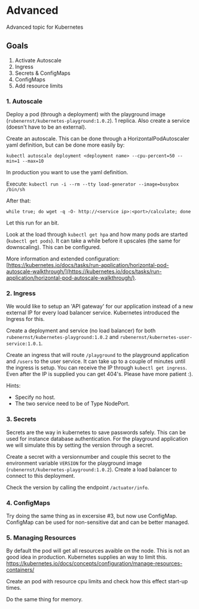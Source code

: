 
# Advanced
Advanced topic for Kubernetes

## Goals
1. Activate Autoscale
2. Ingress
3. Secrets & ConfigMaps
4. ConfigMaps
5. Add resource limits

### 1. Autoscale
Deploy a pod (through a deployment) with the playground image (`rubenernst/kubernetes-playground:1.0.2`). 1 replica. Also create a service (doesn't have to be an external).

Create an autoscale. This can be done through a HorizontalPodAutoscaler yaml definition, but can be done more easily by:

`kubectl autoscale deployment <deployment name> --cpu-percent=50 --min=1 --max=10`

In production you want to use the yaml definition.

Execute:
`kubectl run -i --rm --tty load-generator --image=busybox /bin/sh`

After that:

`while true; do wget -q -O- http://<service ip>:<port>/calculate; done`

Let this run for an bit.

Look at the load through `kubectl get hpa` and how many pods are started (`kubectl get pods`). It can take a while before it upscales (the same for downscaling). This can be configured.

More information and extended configuration: [https://kubernetes.io/docs/tasks/run-application/horizontal-pod-autoscale-walkthrough/](https://kubernetes.io/docs/tasks/run-application/horizontal-pod-autoscale-walkthrough/).

### 2. Ingress
We would like to setup an 'API gateway' for our application instead of a new external IP for every load balancer service. Kubernetes introduced the Ingress for this.

Create a deployment and service (no load balancer) for both `rubenernst/kubernetes-playground:1.0.2` and `rubenernst/kubernetes-user-service:1.0.1`.

Create an ingress that will route `/playground` to the playground application and `/users` to the user service. It can take up to a couple of minutes until the ingress is setup. You can receive the IP through `kubectl get ingress`. Even after the IP is supplied you can get 404's. Please have more patient :).

Hints:
 - Specify no host.
 - The two service need to be of Type NodePort.
 
 ### 3. Secrets
 Secrets are the way in kubernetes to save passwords safely. This can be used for instance database authentication.
 For the playground application we will simulate this by setting the version through a secret.
 
 Create a secret with a versionnumber and couple this secret to the environment variable `VERSION` for the playground image (`rubenernst/kubernetes-playground:1.0.2`). Create a load balancer to connect to this deployment. 
 
 Check the version by calling the endpoint `/actuator/info`.
 
 ### 4. ConfigMaps
 Try doing the same thing as in excersise #3, but now use ConfigMap. ConfigMap can be used for non-sensitive dat and can be better managed.
 
### 5. Managing Resources
By default the pod will get all resources avaible on the node. This is not an good idea in production. Kubernetes supplies an way to limit this. https://kubernetes.io/docs/concepts/configuration/manage-resources-containers/

Create an pod with resource cpu limits and check how this effect start-up times.

Do the same thing for memory.

